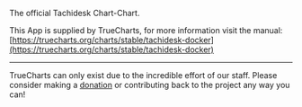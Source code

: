 The official Tachidesk Chart-Chart.

This App is supplied by TrueCharts, for more information visit the manual: [https://truecharts.org/charts/stable/tachidesk-docker](https://truecharts.org/charts/stable/tachidesk-docker)

---

TrueCharts can only exist due to the incredible effort of our staff.
Please consider making a [donation](https://truecharts.org/sponsor) or contributing back to the project any way you can!
